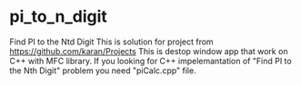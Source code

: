 # pi_to_n_digit
Find PI to the Ntd Digit
This is solution for project from https://github.com/karan/Projects
This is destop window app that work on C++ with MFC library.
If you looking for C++ impelemantation of "Find PI to the Nth Digit" problem you need "piCalc.cpp" file.
